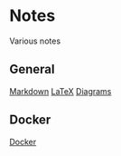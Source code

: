 # Notes
Various notes

## General

[Markdown](./Obsidian%20Vault/General/README.md)
[LaTeX](./Obsidian%20Vault/General/LaTeX.md)
[Diagrams](./Obsidian%20Vault/General/Diagrams.md)

## Docker
[Docker](./Obsidian%20Vault/Docker/Docker.md)